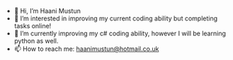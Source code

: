 - 👋 Hi, I’m Haani Mustun
- 👀 I’m interested in improving my current coding ability but completing tasks online!
- 🌱 I’m currently improving my c# coding ability, however I will be learning python as well.
- 📫 How to reach me: haanimustun@hotmail.co.uk
